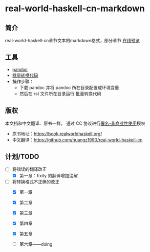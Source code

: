 # real-world-haskell-cn-markdown

## 简介

real-world-haskell-cn章节文本的markdown格式，部分章节 [在线预览](https://hahg2000.github.io/%E5%AD%A6%E4%B9%A0/Haskell%E4%B8%AD%E6%96%87%E6%96%87%E6%A1%A3/1.html) 

## 工具

+ [pandoc](https://github.com/jgm/pandoc/releases)
+ [批量转换代码](https://gist.github.com/zaiste/77a946bbba73f5c4d33f3106a494e6cd)
+ 操作步骤：
  + 下载 pandoc 并将 pandoc 所在目录配置成环境变量
  + 然后在 rst 文件所在目录运行 批量转换代码

## 版权

本文档和中文翻译、原书一样， 通过 CC 协议进行[署名-非商业性使用](http://creativecommons.org/licenses/by-nc/3.0/deed.zh)授权

+ 原书地址：https://book.realworldhaskell.org/
+ 中文翻译：https://github.com/huangz1990/real-world-haskell-cn

## 计划/TODO

+ [ ] 将错误的翻译改正
  + [x] 第一章：fixity 的翻译增加注解

+ [ ] 将转换格式不正确的改正
  + [x] 第一章
  + [x] 第二章
  + [x] 第三章
  + [x] 第四章
  + [x] 第五章
  + [ ] 第六章——doing

